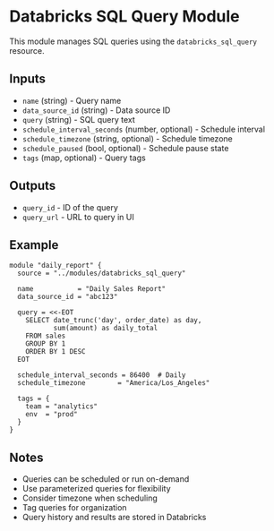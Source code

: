 # Databricks SQL Query Module

This module manages SQL queries using the `databricks_sql_query` resource.

## Inputs

- `name` (string) - Query name
- `data_source_id` (string) - Data source ID
- `query` (string) - SQL query text
- `schedule_interval_seconds` (number, optional) - Schedule interval
- `schedule_timezone` (string, optional) - Schedule timezone
- `schedule_paused` (bool, optional) - Schedule pause state
- `tags` (map, optional) - Query tags

## Outputs

- `query_id` - ID of the query
- `query_url` - URL to query in UI

## Example

```hcl
module "daily_report" {
  source = "../modules/databricks_sql_query"
  
  name           = "Daily Sales Report"
  data_source_id = "abc123"
  
  query = <<-EOT
    SELECT date_trunc('day', order_date) as day,
           sum(amount) as daily_total
    FROM sales
    GROUP BY 1
    ORDER BY 1 DESC
  EOT
  
  schedule_interval_seconds = 86400  # Daily
  schedule_timezone        = "America/Los_Angeles"
  
  tags = {
    team = "analytics"
    env  = "prod"
  }
}
```

## Notes

- Queries can be scheduled or run on-demand
- Use parameterized queries for flexibility
- Consider timezone when scheduling
- Tag queries for organization
- Query history and results are stored in Databricks